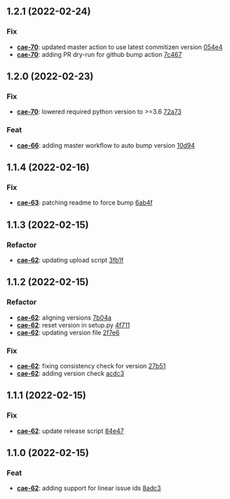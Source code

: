 ## 1.2.1 (2022-02-24)

### Fix

- **[cae-70](https://linear.app/caesari/issue/cae-70)**: updated master action to use latest commitizen version [054e4](https://github.com/ThimDeveloper/cz-github-linear-conventional/commit/054e4e3095005d747ff325014cc4bcf92532f085)
- **[cae-70](https://linear.app/caesari/issue/cae-70)**: adding PR dry-run for github bump action [7c467](https://github.com/ThimDeveloper/cz-github-linear-conventional/commit/7c467388135a5fe2703369c8e2edcf30289b7dd2)

## 1.2.0 (2022-02-23)

### Fix

- **[cae-70](https://linear.app/caesari/issue/cae-70)**: lowered required python version to >=3.6 [72a73](https://github.com/ThimDeveloper/cz-github-linear-conventional/commit/72a73f1fbf916107e03c218fdfa6b63656fcf12a)

### Feat

- **[cae-66](https://linear.app/caesari/issue/cae-66)**: adding master workflow to auto bump version [10d94](https://github.com/ThimDeveloper/cz-github-linear-conventional/commit/10d94b7b2bd47534e787d83571bd64f5dd09cc8d)

## 1.1.4 (2022-02-16)

### Fix

- **[cae-63](https://linear.app/caesari/issue/cae-63)**: patching readme to force bump [6ab4f](https://github.com/ThimDeveloper/cz-github-linear-conventional/commit/6ab4fc9dff643a879363d68cc2510ed55ad58217)

## 1.1.3 (2022-02-15)

### Refactor

- **[cae-62](https://linear.app/caesari/issue/cae-62)**: updating upload script [3fb1f](https://github.com/ThimDeveloper/cz-github-linear-conventional/commit/3fb1f22efce6e3fd0bad28b15c76f2e707a0327c)

## 1.1.2 (2022-02-15)

### Refactor

- **[cae-62](https://linear.app/caesari/issue/cae-62)**: aligning versions [7b04a](https://github.com/ThimDeveloper/cz-github-linear-conventional/commit/7b04a48e132b65bc9f4b3db4104a045d3a42bf55)
- **[cae-62](https://linear.app/caesari/issue/cae-62)**: reset version in setup.py [4f711](https://github.com/ThimDeveloper/cz-github-linear-conventional/commit/4f71151a3133cb433da95a39837269279eb58427)
- **[cae-62](https://linear.app/caesari/issue/cae-62)**: updating version file [2f7e6](https://github.com/ThimDeveloper/cz-github-linear-conventional/commit/2f7e6512525121ba9fee57b838999e7be92a3223)

### Fix

- **[cae-62](https://linear.app/caesari/issue/cae-62)**: fixing consistency check for version [27b51](https://github.com/ThimDeveloper/cz-github-linear-conventional/commit/27b5176765b69ec3452d8338c529a4af56d42925)
- **[cae-62](https://linear.app/caesari/issue/cae-62)**: adding version check [acdc3](https://github.com/ThimDeveloper/cz-github-linear-conventional/commit/acdc33a0fd04c7e21894ca25e9ff78deb38106c1)

## 1.1.1 (2022-02-15)

### Fix

- **[cae-62](https://linear.app/caesari/issue/cae-62)**: update release script [84e47](https://github.com/ThimDeveloper/cz-github-linear-conventional/commit/84e472dd861e1e561387321316528a08ff9cfd54)

## 1.1.0 (2022-02-15)

### Feat

- **[cae-62](https://linear.app/caesari/issue/cae-62)**: adding support for linear issue ids [8adc3](https://github.com/ThimDeveloper/cz-github-linear-conventional/commit/8adc39bc0cb35fff07f5c9c4b906b1b3eefd3f56)

